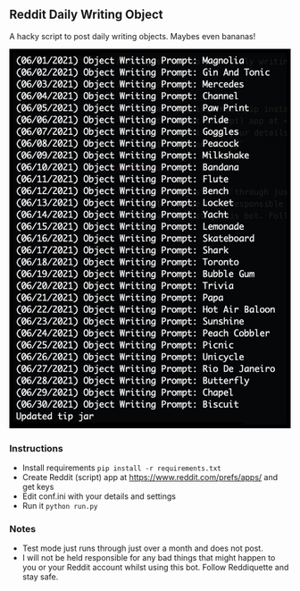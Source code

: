 ## Reddit Daily Writing Object

A hacky script to post daily writing objects. Maybes even bananas!

![](ss.jpg)

### Instructions

-   Install requirements `pip install -r requirements.txt`
-   Create Reddit (script) app at <https://www.reddit.com/prefs/apps/> and get keys
-   Edit conf.ini with your details and settings
-   Run it `python run.py`

### Notes

-   Test mode just runs through just over a month and does not post.
-   I will not be held responsible for any bad things that might happen to you or your Reddit account whilst using this bot. Follow Reddiquette and stay safe.
